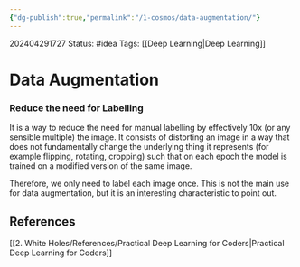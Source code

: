 ```yaml
---
{"dg-publish":true,"permalink":"/1-cosmos/data-augmentation/"}
---
```


202404291727
Status: #idea
Tags: [[Deep Learning\|Deep Learning]]
# Data Augmentation

### Reduce the need for Labelling
It is a way to reduce the need for manual labelling by effectively 10x (or any sensible multiple) the image. It consists of distorting an image in a way that does not fundamentally change the underlying thing it represents (for example flipping, rotating, cropping) such that on each epoch the model is trained on a modified version of the same image.

Therefore, we only need to label each image once. This is not the main use for data augmentation, but it is an interesting characteristic to point out.


## References
[[2. White Holes/References/Practical Deep Learning for Coders\|Practical Deep Learning for Coders]]